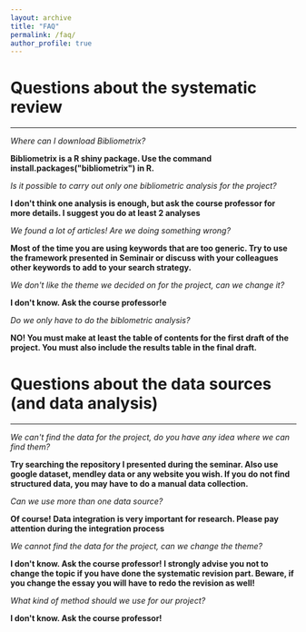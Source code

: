 ```yaml
---
layout: archive
title: "FAQ"
permalink: /faq/
author_profile: true
---
```


# Questions about the systematic review

_________________

<i>Where can I download Bibliometrix?</i>

**Bibliometrix is a R shiny package. Use the command install.packages("bibliometrix") in R.**

<i>Is it possible to carry out only one bibliometric analysis for the project?</i>

**I don't think one analysis is enough, but ask the course professor for more details. I suggest you do at least 2 analyses**

<i>We found a lot of articles! Are we doing something wrong?</i>

**Most of the time you are using keywords that are too generic. Try to use the framework presented in Seminair or discuss with your colleagues other keywords to add to your search strategy.**

<i>We don't like the theme we decided on for the project, can we change it?</i>

**I don't know. Ask the course professor!e**

<i>Do we only have to do the biblometric analysis?</i>

**NO! You must make at least the table of contents for the first draft of the project. You must also include the results table in the final draft.**

# Questions about the data sources (and data analysis)

_________________

<i>We can't find the data for the project, do you have any idea where we can find them?</i>

**Try searching the repository I presented during the seminar. Also use google dataset, mendley data or any website you wish. If you do not find structured data, you may have to do a manual data collection.**

<i>Can we use more than one data source?</i>

**Of course! Data integration is very important for research. Please pay attention during the integration process**

<i>We cannot find the data for the project, can we change the theme?</i>

**I don't know. Ask the course professor! I strongly advise you not to change the topic if you have done the systematic revision part. Beware, if you change the essay you will have to redo the revision as well!**

<i>What kind of method should we use for our project?</i>

**I don't know. Ask the course professor!**

